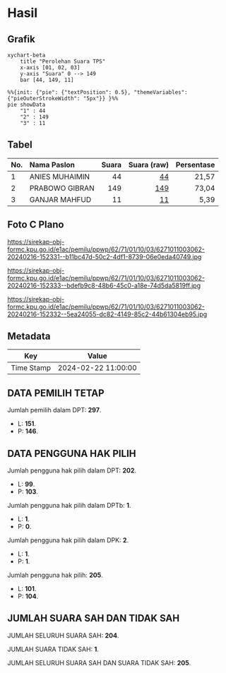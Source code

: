 # Hasil

## Grafik

```mermaid
xychart-beta
    title "Perolehan Suara TPS"
    x-axis [01, 02, 03]
    y-axis "Suara" 0 --> 149
    bar [44, 149, 11]
```

```mermaid
%%{init: {"pie": {"textPosition": 0.5}, "themeVariables": {"pieOuterStrokeWidth": "5px"}} }%%
pie showData
    "1" : 44
    "2" : 149
    "3" : 11
```

## Tabel

| No. | Nama Paslon    | Suara | Suara (raw) | Persentase |
|:--- |:-------------- | -----:| -----------:| ----------:|
| 1   | ANIES MUHAIMIN | 44    | [44][p-1]   | 21,57      |
| 2   | PRABOWO GIBRAN | 149   | [149][p-2]  | 73,04      |
| 3   | GANJAR MAHFUD  | 11    | [11][p-3]   | 5,39       |


[p-1]: https://github.com/gigit-pemilu/pemilu-2024-62-kalimantan-tengah/blob/main/pilpres/hitung-suara/sub/62-kalimantan-tengah/sub/71-kota-palangkaraya/sub/01-pahandut/sub/1003-langkai/sub/062-tps/sub/paslon-1.txt
[p-2]: https://github.com/gigit-pemilu/pemilu-2024-62-kalimantan-tengah/blob/main/pilpres/hitung-suara/sub/62-kalimantan-tengah/sub/71-kota-palangkaraya/sub/01-pahandut/sub/1003-langkai/sub/062-tps/sub/paslon-2.txt
[p-3]: https://github.com/gigit-pemilu/pemilu-2024-62-kalimantan-tengah/blob/main/pilpres/hitung-suara/sub/62-kalimantan-tengah/sub/71-kota-palangkaraya/sub/01-pahandut/sub/1003-langkai/sub/062-tps/sub/paslon-3.txt

## Foto C Plano

https://sirekap-obj-formc.kpu.go.id/e1ac/pemilu/ppwp/62/71/01/10/03/6271011003062-20240216-152331--b11bc47d-50c2-4df1-8739-06e0eda40749.jpg

https://sirekap-obj-formc.kpu.go.id/e1ac/pemilu/ppwp/62/71/01/10/03/6271011003062-20240216-152333--bdefb9c8-48b6-45c0-a18e-74d5da5819ff.jpg

https://sirekap-obj-formc.kpu.go.id/e1ac/pemilu/ppwp/62/71/01/10/03/6271011003062-20240216-152332--5ea24055-dc82-4149-85c2-44b61304eb95.jpg


## Metadata

| Key        | Value               |
| ---------- | ------------------- |
| Time Stamp | 2024-02-22 11:00:00 |


## DATA PEMILIH TETAP

Jumlah pemilih dalam DPT: **297**.
 * L: **151**.
 * P: **146**.

## DATA PENGGUNA HAK PILIH

Jumlah pengguna hak pilih dalam DPT: **202**.
 * L: **99**.
 * P: **103**.

Jumlah pengguna hak pilih dalam DPTb: **1**.
 * L: **1**.
 * P: **0**.

Jumlah pengguna hak pilih dalam DPK: **2**.
 * L: **1**.
 * P: **1**.

Jumlah pengguna hak pilih: **205**.
 * L: **101**.
 * P: **104**.

## JUMLAH SUARA SAH DAN TIDAK SAH

JUMLAH SELURUH SUARA SAH: **204**.

JUMLAH SUARA TIDAK SAH: **1**.

JUMLAH SELURUH SUARA SAH DAN SUARA TIDAK SAH: **205**.


